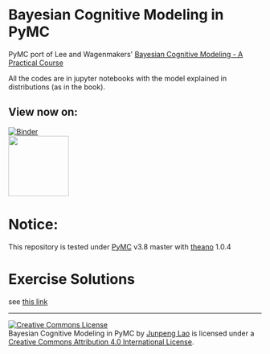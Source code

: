 # Bayesian Cognitive Modeling in PyMC
PyMC port of Lee and Wagenmakers' [Bayesian Cognitive Modeling - A Practical Course](http://bayesmodels.com)

All the codes are in jupyter notebooks with the model explained in distributions (as in the book).

## View now on: 
[![Binder](https://mybinder.org/badge.svg)](https://mybinder.org/v2/gh/pymc-devs/pymc-resources/main?filepath=BCM)  
[<img src="http://nbviewer.jupyter.org/static/img/nav_logo.svg" width=120>](http://nbviewer.jupyter.org/github/pymc-devs/pymc-resources/blob/main/BCM/index.ipynb)  
  
# Notice: 
This repository is tested under [PyMC](https://github.com/pymc-devs/pymc) v3.8 master with [theano](https://github.com/Theano/Theano) 1.0.4


# Exercise Solutions

see [this link](https://drive.google.com/file/d/1Y0FuQ7-EZU3Fbg2OG_0uJy96ylfbmnlk/view)

---

<a rel="license" href="http://creativecommons.org/licenses/by/4.0/"><img alt="Creative Commons License" style="border-width:0" src="https://i.creativecommons.org/l/by/4.0/88x31.png" /></a><br /><span>Bayesian Cognitive Modeling in PyMC</span> by <a xmlns:cc="http://creativecommons.org/ns#" href="https://github.com/junpenglao/" property="cc:attributionName" rel="cc:attributionURL">Junpeng Lao</a> is licensed under a <a rel="license" href="http://creativecommons.org/licenses/by/4.0/">Creative Commons Attribution 4.0 International License</a>.

